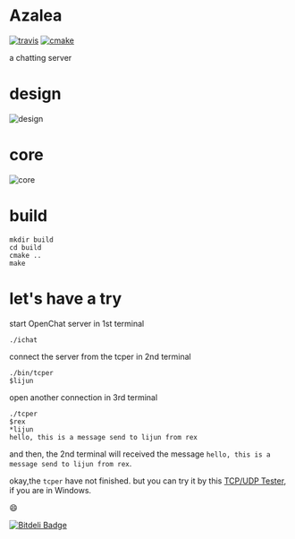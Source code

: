 # Azalea #

[![travis](https://api.travis-ci.org/duguying/Azalea.png)](https://travis-ci.org/duguying/Azalea)
[![cmake](http://www.cmake.org/cmake/img/CMake-logo-triangle-download.jpg)](http://www.cmake.org/)

a chatting server

# design #

![design](https://rawgithub.com/duguying/Azalea/master/docs/design.svg)

# core #
![core](https://rawgithub.com/duguying/Azalea/master/docs/core.svg)

# build #

```shell
mkdir build
cd build
cmake ..
make
```

# let's have a try #

start OpenChat server in 1st terminal
>
```shell
./ichat
```

connect the server from the tcper in 2nd terminal
>
```shell
./bin/tcper
$lijun
```

open another connection in 3rd terminal
>
```shell
./tcper
$rex
*lijun
hello, this is a message send to lijun from rex
```

and then, the 2nd terminal will received the message `hello, this is a message send to lijun from rex`.

okay,the `tcper` have not finished. but you can try it by this [TCP/UDP Tester](http://pan.baidu.com/s/1cgtSA), if you are in Windows.

:smile:






[![Bitdeli Badge](https://d2weczhvl823v0.cloudfront.net/duguying/azalea/trend.png)](https://bitdeli.com/free "Bitdeli Badge")

